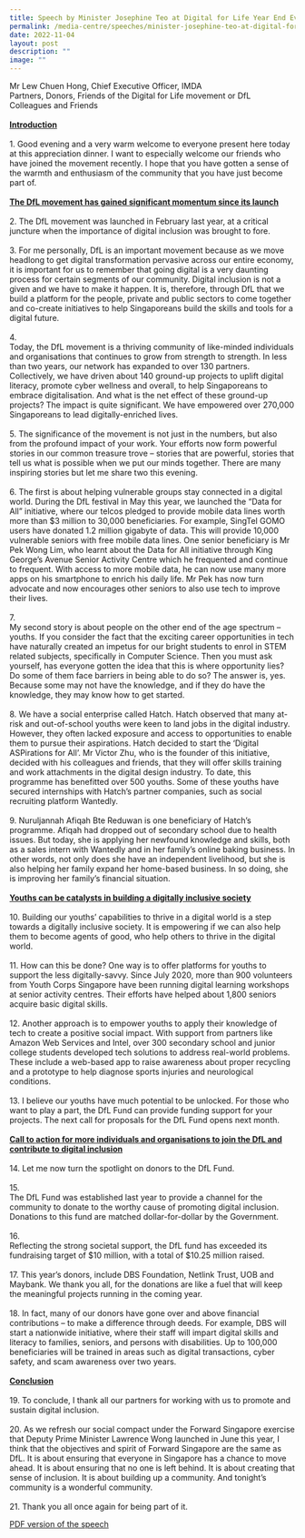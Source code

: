 ```yaml
---
title: Speech by Minister Josephine Teo at Digital for Life Year End Event
permalink: /media-centre/speeches/minister-josephine-teo-at-digital-for-life-event/
date: 2022-11-04
layout: post
description: ""
image: ""
---
```

Mr Lew Chuen Hong, Chief Executive Officer, IMDA<br>
Partners, Donors, Friends of the Digital for Life movement or DfL<br>
Colleagues and Friends<br>
<br>
<strong><span style="text-decoration: underline;">Introduction</span></strong><br>
<br>
1.<span style="white-space: pre;">		</span>Good evening and a very warm welcome to everyone present here today at this appreciation dinner. I want to especially welcome our friends who have joined the movement recently. I hope that you have gotten a sense of the warmth and enthusiasm of the community that you have just become part of.<br>
<br>
<strong><span style="text-decoration: underline;">The DfL movement has gained significant momentum since its launch</span></strong><br>
<br>
2.<span style="white-space: pre;">		</span>The DfL movement was launched in February last year, at a critical juncture when the importance of digital inclusion was brought to fore.<br>
<br>
3.<span style="white-space: pre;">		</span>For me personally, DfL is an important movement because as we move headlong to get digital transformation pervasive across our entire economy, it is important for us to remember that going digital is a very daunting process for certain segments of our community. Digital inclusion is not a given and we have to make it happen. It is, therefore, through DfL that we build a platform for the people, private and public sectors to come together and co-create initiatives to help Singaporeans build the skills and tools for a digital future.<br>
<br>
4.<span style="white-space: pre;">		</span>Today, the DfL movement is a thriving community of like-minded individuals and organisations that continues to grow from strength to strength. In less than two years, our network has expanded to over 130 partners. Collectively, we have driven about 140 ground-up projects to uplift digital literacy, promote cyber wellness and overall, to help Singaporeans to embrace digitalisation. And what is the net effect of these ground-up projects? The impact is quite significant. We have empowered over 270,000 Singaporeans to lead digitally-enriched lives.<br>
<br>
5.<span style="white-space: pre;">		</span>The significance of the movement is not just in the numbers, but also from the profound impact of your work. Your efforts now form powerful stories in our common treasure trove – stories that are powerful, stories that tell us what is possible when we put our minds together. There are many inspiring stories but let me share two this evening.<br>
<br>
6.<span style="white-space: pre;">		</span>The first is about helping vulnerable groups stay connected in a digital world. During the DfL festival in May this year, we launched the “Data for All” initiative, where our telcos pledged to provide mobile data lines worth more than $3 million to 30,000 beneficiaries. For example, SingTel GOMO users have donated 1.2 million gigabyte of data. This will provide 10,000 vulnerable seniors with free mobile data lines. One senior beneficiary is Mr Pek Wong Lim, who learnt about the Data for All initiative through King George’s Avenue Senior Activity Centre which he frequented and continue to frequent. With access to more mobile data, he can now use many more apps on his smartphone to enrich his daily life. Mr Pek has now turn advocate and now encourages other seniors to also use tech to improve their lives.<br>
<br>
7.<span style="white-space: pre;">		</span>My second story is about people on the other end of the age spectrum – youths. If you consider the fact that the exciting career opportunities in tech have naturally created an impetus for our bright students to enrol in STEM related subjects, specifically in Computer Science. Then you must ask yourself, has everyone gotten the idea that this is where opportunity lies? Do some of them face barriers in being able to do so? The answer is, yes. Because some may not have the knowledge, and if they do have the knowledge, they may know how to get started.<br>
<br>
8.<span style="white-space: pre;">		</span>We have a social enterprise called Hatch. Hatch observed that many at-risk and out-of-school youths were keen to land jobs in the digital industry. However, they often lacked exposure and access to opportunities to enable them to pursue their aspirations. Hatch decided to start the ‘Digital ASPirations for All’. Mr Victor Zhu, who is the founder of this initiative, decided with his colleagues and friends, that they will offer skills training and work attachments in the digital design industry. To date, this programme has benefitted over 500 youths. Some of these youths have secured internships with Hatch’s partner companies, such as social recruiting platform Wantedly.<br>
<br>
9.<span style="white-space: pre;">		</span>Nuruljannah Afiqah Bte Reduwan is one beneficiary of Hatch’s programme. Afiqah had dropped out of secondary school due to health issues. But today, she is applying her newfound knowledge and skills, both as a sales intern with Wantedly and in her family’s online baking business. In other words, not only does she have an independent livelihood, but she is also helping her family expand her home-based business. In so doing, she is improving her family’s financial situation.<br>
<br>
<strong><span style="text-decoration: underline;">Youths can be catalysts in building a digitally inclusive society</span></strong><br>
<br>
10.<span style="white-space: pre;">		</span>Building our youths’ capabilities to thrive in a digital world is a step towards a digitally inclusive society. It is empowering if we can also help them to become agents of good, who help others to thrive in the digital world.<br>
<br>
11.<span style="white-space: pre;">		</span>How can this be done? One way is to offer platforms for youths to support the less digitally-savvy. Since July 2020, more than 900 volunteers from Youth Corps Singapore have been running digital learning workshops at senior activity centres. Their efforts have helped about 1,800 seniors acquire basic digital skills.<br>
<br>
12.<span style="white-space: pre;">		</span>Another approach is to empower youths to apply their knowledge of tech to create a positive social impact. With support from partners like Amazon Web Services and Intel, over 300 secondary school and junior college students developed tech solutions to address real-world problems. These include a web-based app to raise awareness about proper recycling and a prototype to help diagnose sports injuries and neurological conditions.<br>
<br>
13.<span style="white-space: pre;">		</span>I believe our youths have much potential to be unlocked. For those who want to play a part, the DfL Fund can provide funding support for your projects. The next call for proposals for the DfL Fund opens next month.<br>
<br>
<strong><span style="text-decoration: underline;">Call to action for more individuals and organisations to join the DfL and contribute to digital inclusion</span></strong><br>
<br>
14.<span style="white-space: pre;">		</span>Let me now turn the spotlight on donors to the DfL Fund.<br>
<br>
15.<span style="white-space: pre;">		</span>The DfL Fund was established last year to provide a channel for the community to donate to the worthy cause of promoting digital inclusion. Donations to this fund are matched dollar-for-dollar by the Government.<br>
<br>
16.<span style="white-space: pre;">		</span>Reflecting the strong societal support, the DfL fund has exceeded its fundraising target of $10 million, with a total of $10.25 million raised.<br>
<br>
17.<span style="white-space: pre;">		</span>This year’s donors, include DBS Foundation, Netlink Trust, UOB and Maybank. We thank you all, for the donations are like a fuel that will keep the meaningful projects running in the coming year.<br>
<br>
18.<span style="white-space: pre;">		</span>In fact, many of our donors have gone over and above financial contributions – to make a difference through deeds. For example, DBS will start a nationwide initiative, where their staff will impart digital skills and literacy to families, seniors, and persons with disabilities. Up to 100,000 beneficiaries will be trained in areas such as digital transactions, cyber safety, and scam awareness over two years.<br>
<br>
<strong><span style="text-decoration: underline;">Conclusion</span></strong><br>
<br>
19.<span style="white-space: pre;">		</span>To conclude, I thank all our partners for working with us to promote and sustain digital inclusion.<br>
<br>
20.<span style="white-space: pre;">		</span>As we refresh our social compact under the Forward Singapore exercise that Deputy Prime Minister Lawrence Wong launched in June this year, I think that the objectives and spirit of Forward Singapore are the same as DfL. It is about ensuring that everyone in Singapore has a chance to move ahead. It is about ensuring that no one is left behind. It is about creating that sense of inclusion. It is about building up a community. And tonight’s community is a wonderful community.<br>
<br>
21.<span style="white-space: pre;">		</span>Thank you all once again for being part of it.<br>

[PDF version of the speech](/files/Speeches%202022/transcript%20of%20minister%20josephine%20teos%20keynote%20speech%20at%20digital%20for%20life%20appreciation%20dinner%202022.pdf)

